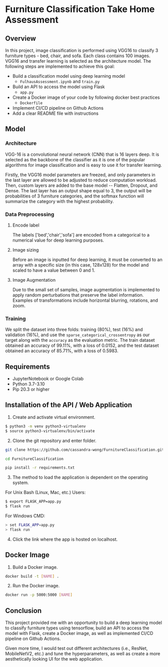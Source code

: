 # Furniture Classification Take Home Assessment

## Overview

In this project, image classification is performed using VGG16 to classify 3 furniture types - bed, chair, and sofa. Each class contains 100 images. VGG16 and transfer learning is selected as the architecture model. The following steps are implemented to achieve this goal:

- Build a classification model using deep learning model
  - `FulhausAssessment.ipynb` and `train.py`
- Build an API to access the model using Flask
  - `app.py`
- Create a Docker image of your code by following docker best practices
  - `Dockerfile`
- Implement CI/CD pipeline on Github Actions
- Add a clear README file with instructions

## Model

### Architecture

VGG-16 is a convolutional neural network (CNN) that is 16 layers deep. It is selected as the backbone of the classifier as it is one of the popular algorithms for image classification and is easy to use it for transfer learning. 

Firstly, the VGG16 model parameters are freezed, and only parameters in the last layer are allowed to be adjusted to reduce computation workload. Then, custom layers are added to the base model -- Flatten, Dropout, and Dense. The last layer has an output shape equal to 3, the output will be probabilities of 3 furniture categories, and the softmax function will summarize the category with the highest probability.

### Data Preprocessing

1. Encode label

    The labels ['bed','chair','sofa'] are encoded from a categorical to a numerical value for deep learning purposes.

2. Image sizing

    Before an image is inputted for deep learning, it must be converted to an array with a specific size (in this case, 128x128) for the model and scaled to have a value between 0 and 1.

3. Image Augmentation

    Due to the small set of samples, image augmentation is implemented to apply random perturbations that preserve the label information. Examples of transformations include horizontal blurring, rotations, and zoom.

### Training

We split the dataset into three folds: training (80%), test (16%) and validation (16%), and use the `sparse_categorical_crossentropy` as our target along with the `accuracy` as the evaluation metric. The train dataset obtained an accuracy of 99.11%, with a loss of 0.0152, and the test dataset obtained an accuracy of 85.71%, with a loss of 0.5983. 

## Requirements

- JupyterNotebook or Google Colab
- Python 3.7-3.10
- Pip 20.3 or higher

## Installation of the API / Web Application

1. Create and activate virtual environment.

```sh
$ python3 -m venv python3-virtualenv
$ source python3-virtualenv/bin/activate
```

2. Clone the git repository and enter folder.

```sh
git clone https://github.com/cassandra-wong/FurnitureClassification.git
```
```sh
cd FurnitureClassification
```
```sh
pip install -r requirements.txt 
```

3. The method to load the application is dependent on the operating system.

For Unix Bash (Linux, Mac, etc.) Users:
```sh
$ export FLASK_APP=app.py 
$ flask run
```

For Windows CMD:
```sh
> set FLASK_APP=app.py 
> flask run
```

4. Click the link where the app is hosted on localhost.


## Docker Image

1. Build a Docker image.

```sh
docker build -t [NAME] .
```

2. Run the Docker image.
```sh
docker run -p 5000:5000 [NAME]
```

## Conclusion

This project provided me with an opportunity to build a deep learning model to classify furniture types using tensorflow, build an API to access the model with Flask, create a Docker image, as well as implemented CI/CD pipeline on Github Actions. 

Given more time, I would test out different architectures (i.e., ResNet, MobileNetV2, etc.) and tune the hyperparameters, as well as create a more aesthetically looking UI for the web application. 
